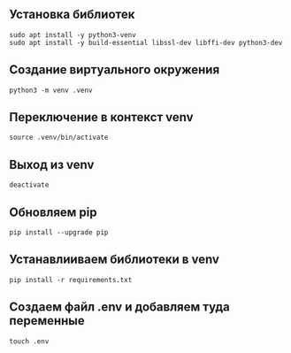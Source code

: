 ## Установка библиотек
```
sudo apt install -y python3-venv
sudo apt install -y build-essential libssl-dev libffi-dev python3-dev
```
## Создание виртуального окружения
```
python3 -m venv .venv
```

## Переключение в контекст venv
```
source .venv/bin/activate
```

## Выход из venv
```
deactivate
```

## Обновляем pip
```
pip install --upgrade pip
```

## Устанавлииваем библиотеки в venv
```
pip install -r requirements.txt
```

## Создаем файл .env и добавляем туда переменные
```
touch .env

```
